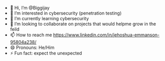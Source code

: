 - 👋 Hi, I’m @Biggijay
- 👀 I’m interested in cybersecurity (penetration testing)
- 🌱 I’m currently learning cybersecurity
- 💞️ I’m looking to collaborate on projects that would helpme grow in the feild
- 📫 How to reach me https://www.linkedin.com/in/jehoshua-emmanson-95804a238/
- 😄 Pronouns: He/Him
- ⚡ Fun fact: expect the unexpected

<!---
Biggijay/Biggijay is a ✨ special ✨ repository because its `README.md` (this file) appears on your GitHub profile.
You can click the Preview link to take a look at your changes.
--->
